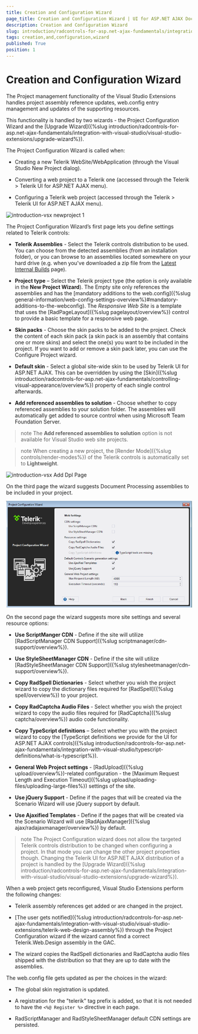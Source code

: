 ```yaml
---
title: Creation and Configuration Wizard
page_title: Creation and Configuration Wizard | UI for ASP.NET AJAX Documentation
description: Creation and Configuration Wizard
slug: introduction/radcontrols-for-asp.net-ajax-fundamentals/integration-with-visual-studio/visual-studio-extensions/creation-and-configuration-wizard
tags: creation,and,configuration,wizard
published: True
position: 1
---
```


# Creation and Configuration Wizard




The Project management functionality of the Visual Studio Extensions handles project assembly reference updates, web.config entry management and updates of the supporting resources.

This functionality is handled by two wizards - the Project Configuration Wizard and the [Upgrade Wizard]({%slug introduction/radcontrols-for-asp.net-ajax-fundamentals/integration-with-visual-studio/visual-studio-extensions/upgrade-wizard%}).

The Project Configuration Wizard is called when:

* Creating a new Telerik WebSite/WebApplication (through the Visual Studio New Project dialog).

* Converting a web project to a Telerik one (accessed through the Telerik > Telerik UI for ASP.NET AJAX menu).

* Configuring a Telerik web project (accessed through the Telerik > Telerik UI for ASP.NET AJAX menu).

![introduction-vsx newproject 1](images/introduction-vsx_newproject1.png)

The Project Configuration Wizard’s first page lets you define settings related to Telerik controls:

* **Telerik Assemblies** - Select the Telerik controls distribution to be used. You can choose from the detected assemblies (from an installation folder), or you can browse to an assemblies located somewhere on your hard drive (e.g. when you've downloaded a zip file from the [Latest Internal Builds](http://www.telerik.com/blogs/download-latest-internal-builds) page).

* **Project type** – Select the Telerik project type (the option is only available in the **New Project Wizard**). The Empty site only references the assemblies and has the [mandatory additions to the web.config]({%slug general-information/web-config-settings-overview%}#mandatory-additions-to-the-webconfig). The *Responsive Web Site* is a template that uses the [RadPageLayout]({%slug pagelayout/overview%}) control to provide a basic template for a responsive web page.

* **Skin packs** - Choose the skin packs to be added to the project. Check the content of each skin pack (a skin pack is an assembly that contains one or more skins) and select the one(s) you want to be included in the project. If you want to add or remove a skin pack later, you can use the Configure Project wizard.

* **Default skin** - Select a global site-wide skin to be used by Telerik UI for ASP.NET AJAX. This can be overridden by using the [Skin]({%slug introduction/radcontrols-for-asp.net-ajax-fundamentals/controlling-visual-appearance/overview%}) property of each single control afterwards.

* **Add referenced assemblies to solution** -	Choose whether to copy referenced assemblies to your solution folder. The assemblies will automatically get added to source control when using Microsoft Team Foundation Server.

>note The **Add referenced assemblies to solution** option is not available for Visual Studio web site projects.

>note When creating a new project, the [Render Mode]({%slug controls/render-modes%}) of the Telerik controls is automatically set to **Lightweight**.

![introduction-vsx Add Dpl Page](images/introduction-vsx_AddDplPage.png)

On the third page the wizard suggests Document Processing assemblies to be included in your project.

![introduction-vsx newproject 2](images/introduction-vsx_newproject2.png)

On the second page the wizard suggests more site settings and several resource options:

* **Use ScriptManger CDN** - Define if the site will utilize [RadScriptManager CDN Support]({%slug scriptmanager/cdn-support/overview%}).

* **Use StyleSheetManager CDN** - Define if the site will utilize [RadStyleSheetManager CDN Support]({%slug stylesheetmanager/cdn-support/overview%}).

* **Copy RadSpell Dictionaries** - Select whether you wish the project wizard to copy the dictionary files required for [RadSpell]({%slug spell/overview%}) to your project.

* **Copy RadCaptcha Audio Files** - Select whether you wish the project wizard to copy the audio files required for [RadCaptcha]({%slug captcha/overview%}) audio code functionality.

* **Copy TypeScript definitions** – Select whether you with the project wizard to copy the	[TypeScript definitions we provide for the UI for ASP.NET AJAX controls]({%slug introduction/radcontrols-for-asp.net-ajax-fundamentals/integration-with-visual-studio/typescript-definitions/what-is-typescript%}).

* **General Web Project settings** - [RadUpload]({%slug upload/overview%})-related configuration - the [Maximum Request Length and Execution Timeout]({%slug upload/uploading-files/uploading-large-files%}) settings of the site.

* **Use jQuery Support** - Define if the pages that will be created via the Scenario Wizard will use jQuery support by default.

* **Use Ajaxified Templates** - Define if the pages that will be created via the Scenario Wizard will use [RadAjaxManager]({%slug ajax/radajaxmanager/overview%}) by default.


>note The Project Configuration wizard does not allow the targeted Telerik controls distribution to be changed when configuring a project. In that mode you can change the other project properties though. Changing the Telerik UI for ASP.NET AJAX distribution of a project is handled by the [Upgrade Wizard]({%slug introduction/radcontrols-for-asp.net-ajax-fundamentals/integration-with-visual-studio/visual-studio-extensions/upgrade-wizard%}).
>


When a web project gets reconfigured, Visual Studio Extensions perform the following changes:

* Telerik assembly references get added or are changed in the project.

* [The user gets notified]({%slug introduction/radcontrols-for-asp.net-ajax-fundamentals/integration-with-visual-studio/visual-studio-extensions/telerik-web-design-assembly%}) through the Project Configuration wizard if the wizard cannot find a correct Telerik.Web.Design assembly in the GAC.

* The wizard copies the RadSpell dictionaries and RadCaptcha audio files shipped with the distribution so that they are up to date with the assemblies.

The web.config file gets updated as per the choices in the wizard:

* The global skin registration is updated.

* A registration for the "telerik" tag prefix is added, so that it is not needed to have the `<%@ Register %>` directive in each page.

* RadScriptManager and RadStyleSheetManager default CDN settings are persisted.
